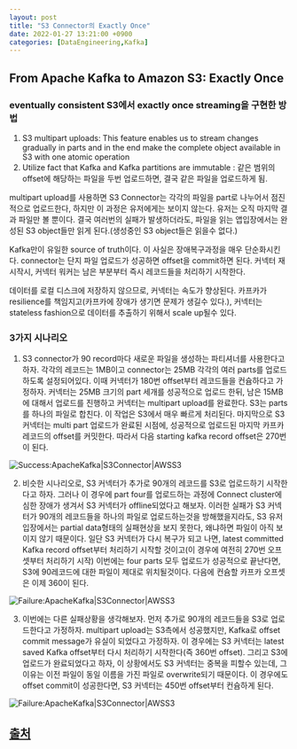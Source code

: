 ```yaml
---
layout: post
title: "S3 Connector의 Exactly Once"
date: 2022-01-27 13:21:00 +0900
categories: [DataEngineering,Kafka]
---
```


## From Apache Kafka to Amazon S3: Exactly Once



### eventually consistent S3에서 exactly once streaming을 구현한 방법

1. S3 multipart uploads: This feature enables us to stream changes gradually in parts and in the end make the complete object available in S3 with one atomic operation
2. Utilize fact that Kafka and Kafka partitions are immutable : 같은 범위의 offset에 해당하는 파일을 두번 업로드하면, 결국 같은 파일을 업로드하게 됨.

multipart upload를 사용하면 S3 Connector는 각각의 파일을 part로 나누어서 점진적으로 업로드한다, 하지만 이 과정은 유저에게는 보이지 않는다. 유저는 오직 마지막 결과 파일만 볼 뿐이다. 결국 여러번의 실패가 발생하더라도, 파일을 읽는 앱입장에서는 완성된 S3 object들만 읽게 된다.(생성중인 S3 object들은 읽을수 없다.)

Kafka만이 유일한 source of truth이다. 이 사실은 장애복구과정을 매우 단순화시킨다. connector는 단지 파일 업로드가 성공하면 offset을 commit하면 된다. 커넥터 재시작시, 커넥터 워커는 남은 부분부터 즉시 레코드들을 처리하기 시작한다.

데이터를 로컬 디스크에 저장하지 않으므로, 커넥터는 속도가 향상된다. 카프카가 resilience를 책임지고(카프카에 장애가 생기면 문제가 생길수 있다.), 커넥터는 stateless fashion으로 데이터를 추출하기 위해서 scale up될수 있다.



### 3가지 시나리오

1. S3 connector가 90 record마다 새로운 파일을 생성하는 파티셔너를 사용한다고 하자. 각각의 레코드는 1MB이고 connector는 25MB 각각의 여러 parts를 업로드하도록 설정되어있다. 이때 커넥터가 180번 offset부터 레코드들을 컨슘하다고 가정하자. 커넥터는 25MB 크기의 part 세개를 성공적으로 업로드 한뒤, 남은 15MB에 대해서 업로드를 진행하고 커넥터는 multipart upload를 완료한다. S3는 parts를 하나의 파일로 합친다. 이 작업은 S3에서 매우 빠르게 처리된다. 마지막으로 S3 커넥터는 multi part 업로드가 완료된 시점에, 성공적으로 업로드된 마지막 카프카 레코드의 offset를 커밋한다. 따라서 다음 starting kafka record offset은 270번이 된다.

![Success:ApacheKafka|S3Connector|AWSS3](https://cdn.confluent.io/wp-content/uploads/S3_Connector_AWS.png)

2. 비슷한 시나리오로, S3 커넥터가 추가로 90개의 레코드를 S3로 업로드하기 시작한다고 하자. 그러나 이 경우에 part four를 업로드하는 과정에 Connect cluster에 심한 장애가 생겨서 S3 커넥터가 offline되었다고 해보자. 이러한 실패가 S3 커넥터가 90개의 레코드들을 하나의 파일로 업로드하는것을 방해했을지라도, S3 유저 입장에서는 partial data형태의 실패현상을 보지 못한다, 왜냐하면 파일이 아직 보이지 않기 때문이다. 일단 S3 커넥터가 다시 복구가 되고 나면, latest committed Kafka record offset부터 처리하기 시작할 것이고(이 경우에 여전히 270번 오프셋부터 처리하기 시작) 이번에는 four parts 모두 업로드가 성공적으로 끝난다면, S3에 90레코드에 대한 파일이 제대로 위치될것이다. 다음에 컨슘할 카프카 오프셋은 이제 360이 된다.

![Failure:ApacheKafka|S3Connector|AWSS3](https://cdn.confluent.io/wp-content/uploads/S3_Connector_AWS_Failure.png)

3. 이번에는 다른 실패상황을 생각해보자. 먼저 추가로 90개의 레코드들을 S3로 업로드한다고 가정하자. multipart upload는 S3측에서 성공했지만, Kafka로 offset commit message가 유실이 되었다고 가정하자. 이 경우에는 S3 커넥터는 latest saved Kafka offset부터 다시 처리하기 시작한다(즉 360번 offset). 그리고 S3에 업로드가 완료되었다고 하자, 이 상황에서도 S3 커넥터는 중복을 피할수 있는데, 그 이유는 이전 파일이 동일 이름을 가진 파일로 overwrite되기 때문이다. 이 경우에도 offset commit이 성공한다면, S3 커넥터는 450번 offset부터 컨슘하게 된다.

![Failure:ApacheKafka|S3Connector|AWSS3](https://cdn.confluent.io/wp-content/uploads/S3_Connector_AWS__Failure_Offset_Commit.png)


## [출처](https://www.confluent.io/blog/apache-kafka-to-amazon-s3-exactly-once/)
